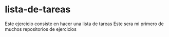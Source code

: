 # lista-de-tareas
Este ejercicio consiste en hacer una lista de tareas
Este sera mi primero de muchos repositorios de ejercicios
